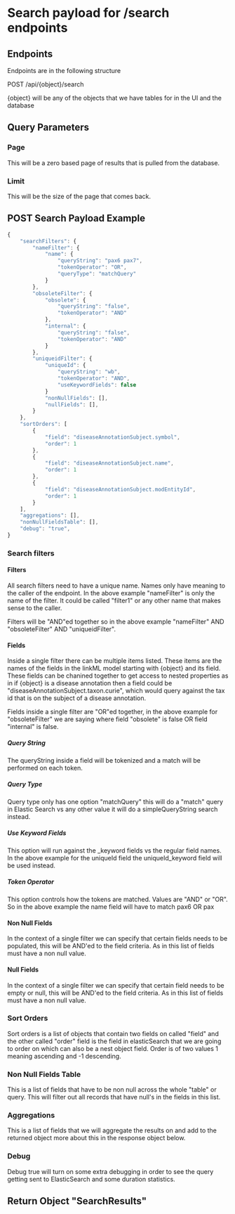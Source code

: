 # Search payload for /search endpoints

## Endpoints

Endpoints are in the following structure

POST /api/{object}/search

{object} will be any of the objects that we have tables for in the UI and the database

## Query Parameters

### Page

This will be a zero based page of results that is pulled from the database. 

### Limit 

This will be the size of the page that comes back. 

## POST Search Payload Example

```javascript
{
    "searchFilters": {
        "nameFilter": {
            "name": {
                "queryString": "pax6 pax7",
                "tokenOperator": "OR",
                "queryType": "matchQuery"
            }
        },
        "obsoleteFilter": {
            "obsolete": {
                "queryString": "false",
                "tokenOperator": "AND"
            },
            "internal": {
                "queryString": "false",
                "tokenOperator": "AND"
            }
        },
        "uniqueidFilter": {
            "uniqueId": {
                "queryString": "wb",
                "tokenOperator": "AND",
                "useKeywordFields": false
            }
            "nonNullFields": [],
            "nullFields": [],
        }
    },
    "sortOrders": [
        {
            "field": "diseaseAnnotationSubject.symbol",
            "order": 1
        },
        {
            "field": "diseaseAnnotationSubject.name",
            "order": 1
        },
        {
            "field": "diseaseAnnotationSubject.modEntityId",
            "order": 1
        }
    ],
    "aggregations": [],
    "nonNullFieldsTable": [],
    "debug": "true",
}

```

### Search filters

#### Filters

All search filters need to have a unique name. Names only have meaning to the caller of the endpoint. In the above example "nameFilter" is only the name of the filter. It could be called "filter1" or any other name that makes sense to the caller.

Filters will be "AND"ed together so in the above example "nameFilter" AND "obsoleteFilter" AND "uniqueidFilter".

#### Fields

Inside a single filter there can be multiple items listed. These items are the names of the fields in the linkML model starting with {object} and its field. These fields can be chanined together to get access to nested properties as in if {object} is a disease annotation then a field could be "diseaseAnnotationSubject.taxon.curie", which would query against the tax id that is on the subject of a disease annotation.

Fields inside a single filter are "OR"ed together, in the above example for "obsoleteFilter" we are saying where field "obsolete" is false OR field "internal" is false.

##### Query String

The queryString inside a field will be tokenized and a match will be performed on each token.

##### Query Type

Query type only has one option "matchQuery" this will do a "match" query in Elastic Search vs any other value it will do a simpleQueryString search instead.

##### Use Keyword Fields

This option will run against the _keyword fields vs the regular field names. In the above example for the uniqueId field the uniqueId_keyword field will be used instead.

##### Token Operator

This option controls how the tokens are matched. Values are "AND" or "OR". So in the above example the name field will have to match pax6 OR pax

#### Non Null Fields

In the context of a single filter we can specify that certain fields needs to be populated, this will be AND'ed to the field criteria. As in this list of fields must have a non null value.

#### Null Fields

In the context of a single filter we can specify that certain field needs to be empty or null, this will be AND'ed to the field criteria. As in this list of fields must have a non null value.

### Sort Orders

Sort orders is a list of objects that contain two fields on called "field" and the other called "order" field is the field in elasticSearch that we are going to order on which can also be a nest object field. Order is of two values 1 meaning ascending and -1 descending.

### Non Null Fields Table

This is a list of fields that have to be non null across the whole "table" or query. This will filter out all records that have null's in the fields in this list.

### Aggregations

This is a list of fields that we will aggregate the results on and add to the returned object more about this in the response object below.

### Debug

Debug true will turn on some extra debugging in order to see the query getting sent to ElasticSearch and some duration statistics.

## Return Object "SearchResults"

